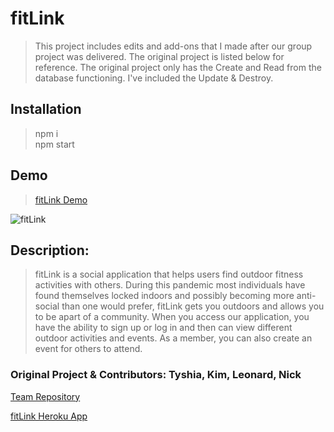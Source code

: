 # fitLink
> This project includes edits and add-ons that I made after our group project was delivered. The original project is listed below for reference. The original project only has the Create and Read from the database functioning. I've included the Update & Destroy.

## Installation
> npm i <br>
> npm start

## Demo
>[fitLink Demo](https://fitlink22.herokuapp.com/)

![fitLink](public/images/fitLink-demo.gif)

## Description:
> fitLink is a social application that helps users find outdoor fitness activities with others. During this pandemic most individuals have found themselves locked indoors and possibly becoming more anti-social than one would prefer, fitLink gets you outdoors and allows you to be apart of a community. When you access our application, you have the ability to sign up or log in and then can view different outdoor activities and events. As a member, you can also create an event for others to attend.



### Original Project & Contributors: Tyshia, Kim, Leonard, Nick
[Team Repository](https://github.com/kmarzi/fit-link)

[fitLink Heroku App](https://fit-link.herokuapp.com/)
